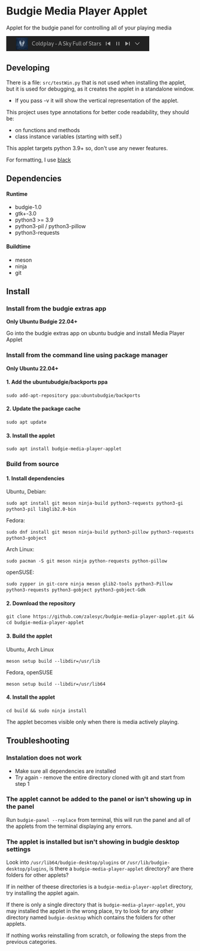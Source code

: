 # Budgie Media Player Applet
Applet for the budgie panel for controlling all of your playing media

![screenshot](screenshot.png)

## Developing
There is a file: `src/testWin.py` that is not used when installing the applet, but it is used for debugging, as it creates the applet in a standalone window.
- If you pass -v it will show the vertical representation of the applet.

This project uses type annotations for better code readability,
they should be:
- on functions and methods
- class instance variables (starting with self.)

This applet targets python 3.9+ so, don't use any newer features.

For formatting, I use [black](https://github.com/psf/black)

## Dependencies
#### Runtime
- budgie-1.0
- gtk+-3.0
- python3 >= 3.9
- python3-pil / python3-pillow
- python3-requests
#### Buildtime
- meson
- ninja
- git

## Install
### Install from the budgie extras app
 **Only Ubuntu Budgie 22.04+**

Go into the budgie extras app on ubuntu budgie and install Media Player Applet

### Install from the command line using package manager
**Only Ubuntu 22.04+**

 #### 1. Add the ubuntubudgie/backports ppa
 ~~~ shell
sudo add-apt-repository ppa:ubuntubudgie/backports
~~~
#### 2. Update the package cache
~~~ shell
sudo apt update
~~~
#### 3. Install the applet
~~~ shell
sudo apt install budgie-media-player-applet
~~~


### Build from source
#### 1. Install dependencies
Ubuntu, Debian:
~~~ shell
sudo apt install git meson ninja-build python3-requests python3-gi python3-pil libglib2.0-bin
~~~

Fedora:
~~~ shell
sudo dnf install git meson ninja-build python3-pillow python3-requests python3-gobject
~~~

Arch Linux:
~~~ shell
sudo pacman -S git meson ninja python-requests python-pillow
~~~

openSUSE:
~~~ shell
sudo zypper in git-core ninja meson glib2-tools python3-Pillow python3-requests python3-gobject python3-gobject-Gdk
~~~

#### 2. Download the repository
~~~ shell
git clone https://github.com/zalesyc/budgie-media-player-applet.git && cd budgie-media-player-applet
~~~

#### 3. Build the applet
Ubuntu, Arch Linux
~~~ shell
meson setup build --libdir=/usr/lib
~~~

Fedora, openSUSE
~~~ shell
meson setup build --libdir=/usr/lib64
~~~

#### 4. Install the applet
~~~ shell
cd build && sudo ninja install
~~~

The applet becomes visible only when there is media actively playing.

## Troubleshooting
### Instalation does not work
 - Make sure all dependencies are installed
 - Try again - remove the entire directory cloned with git and start from step 1
 
### The applet cannot be added to the panel or isn't showing up in the panel
Run `budgie-panel --replace` from terminal, this will run the panel and
all of the applets from the terminal displaying any errors.

### The applet is installed but isn't showing in budgie desktop settings
Look into `/usr/lib64/budgie-desktop/plugins` or `/usr/lib/budgie-desktop/plugins`,
is there a `budgie-media-player-applet` directory? are there folders for other applets?

If in neither of theese directories is a `budgie-media-player-applet` directory, try installing the applet again.

If there is only a single directory that is `budgie-media-player-applet`, you may installed the applet in the wrong place, try to look for any other directory named `budgie-desktop` which contains the folders for other applets.

If nothing works reinstalling from scratch, or following the steps from the previous categories.
